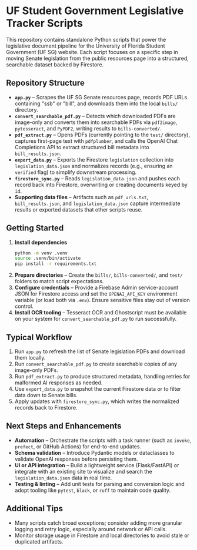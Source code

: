 # UF Student Government Legislative Tracker Scripts

This repository contains standalone Python scripts that power the legislative document pipeline for the University of Florida Student Government (UF SG) website. Each script focuses on a specific step in moving Senate legislation from the public resources page into a structured, searchable dataset backed by Firestore.

## Repository Structure

- **`app.py`** – Scrapes the UF SG Senate resources page, records PDF URLs containing "ssb" or "bill", and downloads them into the local `bills/` directory.
- **`convert_searchable_pdf.py`** – Detects which downloaded PDFs are image-only and converts them into searchable PDFs via `pdf2image`, `pytesseract`, and `PyPDF2`, writing results to `bills-converted/`.
- **`pdf_extract.py`** – Opens PDFs (currently pointing to the `test/` directory), captures first-page text with `pdfplumber`, and calls the OpenAI Chat Completions API to extract structured bill metadata into `bill_results.json`.
- **`export_data.py`** – Exports the Firestore `legislation` collection into `legislation_data.json` and normalizes records (e.g., ensuring an `verified` flag) to simplify downstream processing.
- **`firestore_sync.py`** – Reads `legislation_data.json` and pushes each record back into Firestore, overwriting or creating documents keyed by `id`.
- **Supporting data files** – Artifacts such as `pdf_urls.txt`, `bill_results.json`, and `legislation_data.json` capture intermediate results or exported datasets that other scripts reuse.

## Getting Started

1. **Install dependencies**
   ```bash
   python -m venv .venv
   source .venv/bin/activate
   pip install -r requirements.txt
   ```
2. **Prepare directories** – Create the `bills/`, `bills-converted/`, and `test/` folders to match script expectations.
3. **Configure credentials** – Provide a Firebase Admin service-account JSON for Firestore access and set the `OPENAI_API_KEY` environment variable (or load both via `.env`). Ensure sensitive files stay out of version control.
4. **Install OCR tooling** – Tesseract OCR and Ghostscript must be available on your system for `convert_searchable_pdf.py` to run successfully.

## Typical Workflow

1. Run `app.py` to refresh the list of Senate legislation PDFs and download them locally.
2. Run `convert_searchable_pdf.py` to create searchable copies of any image-only PDFs.
3. Run `pdf_extract.py` to produce structured metadata, handling retries for malformed AI responses as needed.
4. Use `export_data.py` to snapshot the current Firestore data or to filter data down to Senate bills.
5. Apply updates with `firestore_sync.py`, which writes the normalized records back to Firestore.

## Next Steps and Enhancements

- **Automation** – Orchestrate the scripts with a task runner (such as `invoke`, `prefect`, or GitHub Actions) for end-to-end updates.
- **Schema validation** – Introduce Pydantic models or dataclasses to validate OpenAI responses before persisting them.
- **UI or API integration** – Build a lightweight service (Flask/FastAPI) or integrate with an existing site to visualize and search the `legislation_data.json` data in real time.
- **Testing & linting** – Add unit tests for parsing and conversion logic and adopt tooling like `pytest`, `black`, or `ruff` to maintain code quality.

## Additional Tips

- Many scripts catch broad exceptions; consider adding more granular logging and retry logic, especially around network or API calls.
- Monitor storage usage in Firestore and local directories to avoid stale or duplicated artifacts.
